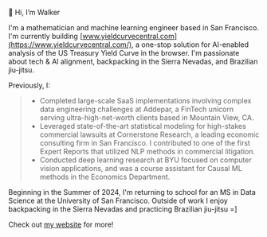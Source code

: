 👋 Hi, I’m Walker

I'm a mathematician and machine learning engineer based in San Francisco. I'm currently building [www.yieldcurvecentral.com](https://www.yieldcurvecentral.com/), a one-stop solution for AI-enabled analysis of the US Treasury Yield Curve in the browser. I'm passionate about tech & AI alignment, backpacking in the Sierra Nevadas, and Brazilian jiu-jitsu. 

Previously, I: 
> - Completed large-scale SaaS implementations involving complex data engineering challenges at Addepar, a FinTech unicorn serving ultra-high-net-worth clients based in Mountain View, CA.
> - Leveraged state-of-the-art statistical modeling for high-stakes commercial lawsuits at Cornerstone Research, a leading economic consulting firm in San Francisco. I contributed to one of the first Expert Reports that utilized NLP methods in commercial litigation.
> - Conducted deep learning research at BYU focused on computer vision applications, and was a course assistant for Causal ML methods in the Economics Department.

Beginning in the Summer of 2024, I'm returning to school for an MS in Data Science at the University of San Francisco. Outside of work I enjoy backpacking in the Sierra Nevadas and practicing Brazilian jiu-jitsu =] 

Check out [my website](https://whughes.vercel.app/) for more!

<!---
walkerhughes/walkerhughes is a ✨ special ✨ repository because its `README.md` (this file) appears on your GitHub profile.
You can click the Preview link to take a look at your changes.
--->
